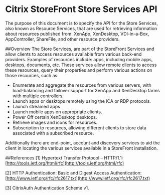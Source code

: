 # Citrix StoreFront Store Services API
The purpose of this document is to specify the API for the Store Services, also known as Resource Services, that are used for retrieving information about resources published from: XenApp, XenDesktop, VDI-in-a-Box, AppController, ShareFile, and other resource providers.

##Overview
The Store Services, are part of the StoreFront Services and allow clients to access resources available from various back-end providers. Examples of resources include: apps, including mobile apps, desktops, documents, etc. These services allow remote clients to access these resources, query their properties and perform various actions on those resources, such as:

* Enumerate and aggregate the resources from various servers, with load-balancing and failover support for XenApp and XenDesktop farms with multiple controllers.
* Launch apps or desktops remotely using the ICA or RDP protocols.
* Launch streamed apps
* Launch mobile apps on appropriate clients.
* Power Off certain XenDesktop desktops.
* Retrieve images and icons for resources.
* Subscription to resources, allowing different clients to store data associated with a subscribed resource.

Additionally there are end-point, account and discovery services to aid the client in locating the various services available in a StoreFront installation.

##References
[1] Hypertext Transfer Protocol – HTTP/1.1: [http://tools.ietf.org/html/rfc](http://tools.ietf.org/html/rfc)

[2] HTTP Authentication: Basic and Digest Access Authentication: [http://www.ietf.org/rfc/rfc2617.txt](http://www.ietf.org/rfc/rfc2617.txt)

[3] CitrixAuth Authentication Scheme v1.



